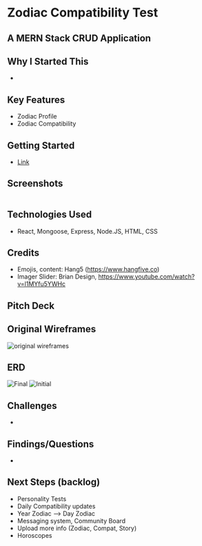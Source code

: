 # Zodiac Compatibility Test

## A MERN Stack CRUD Application

## Why I Started This
- 

## Key Features
- Zodiac Profile 
- Zodiac Compatibility


## Getting Started
- <a href="">Link</a>


## Screenshots
<img src=""  alt="">

## Technologies Used 
- React, Mongoose, Express, Node.JS, HTML, CSS

## Credits
- Emojis, content: Hang5 (https://www.hangfive.co)
- Imager Slider: Brian Design, https://www.youtube.com/watch?v=l1MYfu5YWHc 

## Pitch Deck

## Original Wireframes
<img src="https://i.imgur.com/S74fKin_d.webp?maxwidth=760&fidelity=grand" alt="original wireframes">

## ERD
<img src="https://i.imgur.com/jvanh4O_d.webp?maxwidth=760&fidelity=grand" alt="Final">
<img src="https://i.imgur.com/nmaOp30_d.webp?maxwidth=760&fidelity=grand" alt="Initial">

## Challenges
- 

## Findings/Questions
- 

## Next Steps (backlog)
- Personality Tests
- Daily Compatibility updates
- Year Zodiac --> Day Zodiac
- Messaging system, Community Board
- Upload more info (Zodiac, Compat, Story)
- Horoscopes





